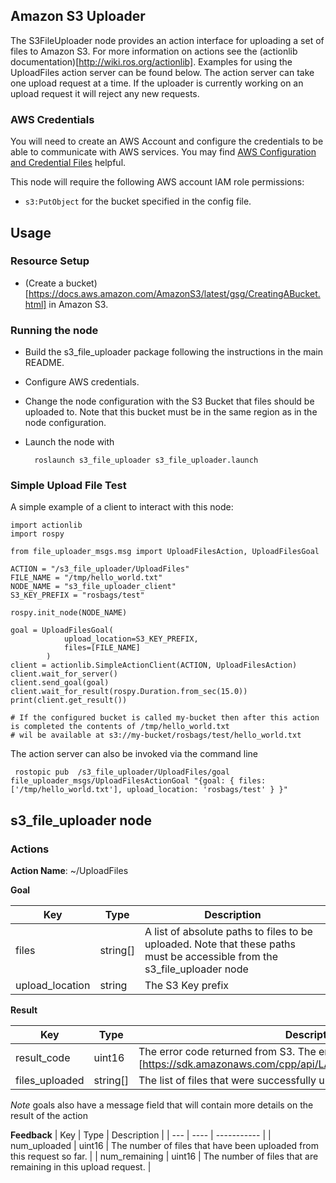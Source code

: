 ## Amazon S3 Uploader

The S3FileUploader node provides an action interface for uploading a set of files to Amazon S3. For more information on actions see the (actionlib documentation)[http://wiki.ros.org/actionlib]. Examples for using the UploadFiles action server can be found below. The action server can take one upload request at a time. If the uploader is currently working on an upload request it will reject any new requests.

### AWS Credentials
You will need to create an AWS Account and configure the credentials to be able to communicate with AWS services. You may find [AWS Configuration and Credential Files] helpful.

This node will require the following AWS account IAM role permissions:
- `s3:PutObject`
for the bucket specified in the config file.


## Usage
### Resource Setup
- (Create a bucket)[https://docs.aws.amazon.com/AmazonS3/latest/gsg/CreatingABucket.html] in Amazon S3.

### Running the node

- Build the s3_file_uploader package following the instructions in the main README.
- Configure AWS credentials.
- Change the node configuration with the S3 Bucket that files should be uploaded to. Note that this bucket must be in the same
region as in the node configuration.
- Launch the node with

        roslaunch s3_file_uploader s3_file_uploader.launch


### Simple Upload File Test
A simple example of a client to interact with this node:
```
import actionlib
import rospy

from file_uploader_msgs.msg import UploadFilesAction, UploadFilesGoal

ACTION = "/s3_file_uploader/UploadFiles"
FILE_NAME = "/tmp/hello_world.txt"
NODE_NAME = "s3_file_uploader_client"
S3_KEY_PREFIX = "rosbags/test"

rospy.init_node(NODE_NAME)

goal = UploadFilesGoal(
            upload_location=S3_KEY_PREFIX,
            files=[FILE_NAME]
        )
client = actionlib.SimpleActionClient(ACTION, UploadFilesAction)
client.wait_for_server()
client.send_goal(goal)
client.wait_for_result(rospy.Duration.from_sec(15.0))
print(client.get_result())

# If the configured bucket is called my-bucket then after this action is completed the contents of /tmp/hello_world.txt
# wil be available at s3://my-bucket/rosbags/test/hello_world.txt
```

The action server can also be invoked via the command line
```
 rostopic pub  /s3_file_uploader/UploadFiles/goal   file_uploader_msgs/UploadFilesActionGoal "{goal: { files:['/tmp/hello_world.txt'], upload_location: 'rosbags/test' } }"
```

## s3_file_uploader node
### Actions
**Action Name**: ~/UploadFiles

**Goal**

| Key | Type | Description |
| --- | ---- | ----------- |
| files | string[] | A list of absolute paths to files to be uploaded. Note that these paths must be accessible from the s3_file_uploader node |
| upload_location | string | The S3 Key prefix |

**Result**

| Key | Type | Description |
| --- | ---- | ----------- |
| result_code | uint16 | The error code returned from S3. The enum list can be found (here)[https://sdk.amazonaws.com/cpp/api/LATEST/_s3_errors_8h_source.html] |
| files_uploaded | string[] | The list of files that were successfully uploaded. |

*Note* goals also have a message field that will contain more details on the result of the action


**Feedback**
| Key | Type | Description |
| --- | ---- | ----------- |
| num_uploaded | uint16 | The number of files that have been uploaded from this request so far. |
| num_remaining | uint16 | The number of files that are remaining in this upload request. |


[AWS Configuration and Credential Files]: https://docs.aws.amazon.com/cli/latest/userguide/cli-config-files.html
